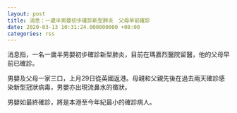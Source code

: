 ```yaml
---
layout: post
title: 消息：一歲半男嬰初步確診新型肺炎　父母早前確診
date: 2020-03-13 10:31:24.000000000 +08:00
categories: rss
---
```


消息指，一名一歲半男嬰初步確診新型肺炎，目前在瑪嘉烈醫院留醫，他的父母早前已確診。

男嬰及父母一家三口，上月29日從英國返港。母親和父親先後在過去兩天確診感染新型冠狀病毒，男嬰亦出現流鼻水的徵狀。

男嬰如最終確診，將是本港至今年紀最小的確診病人。
